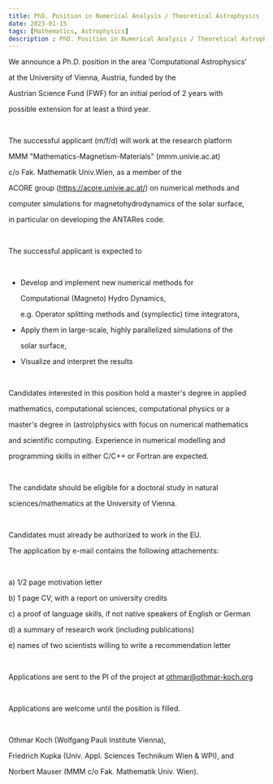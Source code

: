 ```yaml
---
title: PhD. Position in Numerical Analysis / Theoretical Astrophysics | Deadline 28 February 2023
date: 2023-01-15
tags: [Mathematics, Astrophysics]
description : PhD. Position in Numerical Analysis / Theoretical Astrophysics
---
```




We announce a Ph.D. position in the area 'Computational Astrophysics'    

at the University of Vienna, Austria, funded by the

Austrian Science Fund (FWF) for an initial period of 2 years with

possible extension for at least a third year.

 

The successful applicant (m/f/d) will work at the research platform

MMM "Mathematics-Magnetism-Materials" (mmm.univie.ac.at)

c/o Fak. Mathematik Univ.Wien, as a member of the

ACORE group (https://acore.univie.ac.at/) on numerical methods and

computer simulations for magnetohydrodynamics of the solar surface,

in particular on developing the ANTARes code. 

 

The successful applicant is expected to

 

- Develop and implement new numerical methods for

  Computational (Magneto) Hydro Dynamics,

  e.g. Operator splitting methods and (symplectic) time integrators,

- Apply them in large-scale, highly parallelized simulations of the

  solar surface,

- Visualize and interpret the results

 

Candidates interested in this position hold a master's degree in applied

mathematics,  computational sciences, computational physics or a

master's degree in (astro)physics with focus on numerical mathematics

and scientific computing. Experience in numerical modelling and

programming skills in either C/C++ or Fortran are expected.

 

The candidate should be eligible for a doctoral study in natural

sciences/mathematics at the University of Vienna.

 

Candidates must already be authorized to work in the EU.

The application by e-mail contains the following attachements:

 

a) 1/2 page motivation letter

b) 1 page CV, with a report on university credits

c) a proof of language skills, if not native speakers of English or German

d) a summary of research work (including publications)

e) names of two scientists willing to write a recommendation letter

 

Applications are sent to the PI of the project at othmar@othmar-koch.org

 

Applications are welcome until the position is filled.

 

Othmar Koch (Wolfgang Pauli Institute Vienna),

Friedrich Kupka (Univ. Appl. Sciences Technikum Wien & WPI), and

Norbert Mauser (MMM c/o Fak. Mathematik Univ. Wien).
